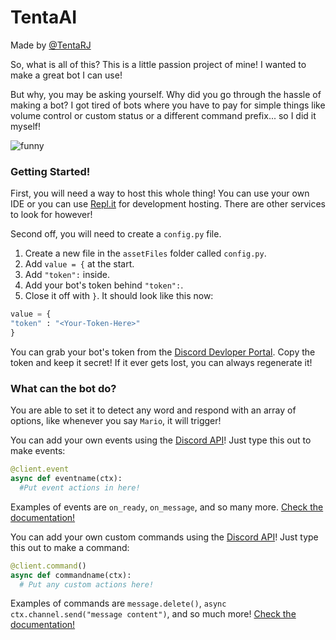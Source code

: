 # TentaAI
Made by [@TentaRJ](https://twitter.com/tentarj)

So, what is all of this?
This is a little passion project of mine! I wanted to make a great bot I can use!

But why, you may be asking yourself. Why did you go through the hassle of making a bot?
I got tired of bots where you have to pay for simple things like volume control or custom status or a different command prefix... so I did it myself!

![funny](https://external-preview.redd.it/0wJ2ZY6d6EwPxn39HOtt5Y6FSfEfsyvEoLQWY4tsS3M.jpg?auto=webp&s=678a2dbbf0311977b3bc0049e23583c86725b113)

### Getting Started!

First, you will need a way to host this whole thing! You can use your own IDE or you can use [Repl.it](https://repl.it) for development hosting. There are other services to look for however!

Second off, you will need to create a `config.py` file.
  1. Create a new file in the `assetFiles` folder called `config.py`.
  2. Add `value = {` at the start.
  3. Add `"token":` inside.
  4. Add your bot's token behind `"token":`.
  5. Close it off with `}`.
  It should look like this now:
  ```py
value = {
  "token" : "<Your-Token-Here>"
}
  ```
You can grab your bot's token from the [Discord Devloper Portal](https://discord.com/developers). Copy the token and keep it secret! If it ever gets lost, you can always regenerate it!

### What can the bot do?

You are able to set it to detect any word and respond with an array of options, like whenever you say `Mario`, it will trigger!

You can add your own events using the [Discord API](https://discordpy.readthedocs.io/en/latest/api.html)! Just type this out to make events:
```py
@client.event
async def eventname(ctx):
  #Put event actions in here!
```
Examples of events are `on_ready`, `on_message`, and so many more. [Check the documentation!](https://discordpy.readthedocs.io/en/latest/api.html)

You can add your own custom commands using the [Discord API](https://discordpy.readthedocs.io/en/latest/api.html)! Just type this out to make a command:
```py
@client.command()
async def commandname(ctx):
  # Put any custom actions here!
```
Examples of commands are `message.delete()`, `async ctx.channel.send("message content")`, and so much more! [Check the documentation!](https://discordpy.readthedocs.io/en/latest/api.html)